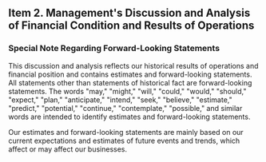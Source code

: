 ## Item 2. Management's Discussion and Analysis of Financial Condition and Results of Operations

### Special Note Regarding Forward-Looking Statements

This discussion and analysis reflects our historical results of operations and financial position and contains estimates and forward-looking statements. All statements other than statements of historical fact are forward-looking statements. The words "may," "might," "will," "could," "would," "should," "expect," "plan," "anticipate," "intend," "seek," "believe," "estimate," "predict," "potential," "continue," "contemplate," "possible," and similar words are intended to identify estimates and forward-looking statements.

Our estimates and forward-looking statements are mainly based on our current expectations and estimates of future events and trends, which affect or may affect our businesses.